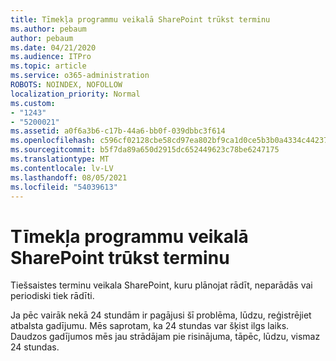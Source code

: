 ```yaml
---
title: Tīmekļa programmu veikalā SharePoint trūkst terminu
ms.author: pebaum
author: pebaum
ms.date: 04/21/2020
ms.audience: ITPro
ms.topic: article
ms.service: o365-administration
ROBOTS: NOINDEX, NOFOLLOW
localization_priority: Normal
ms.custom:
- "1243"
- "5200021"
ms.assetid: a0f6a3b6-c17b-44a6-bb0f-039dbbc3f614
ms.openlocfilehash: c596cf02128cbe58cd97ea802bf9ca1d0ce5b3b0a4334c4423754d86661c525a
ms.sourcegitcommit: b5f7da89a650d2915dc652449623c78be6247175
ms.translationtype: MT
ms.contentlocale: lv-LV
ms.lasthandoff: 08/05/2021
ms.locfileid: "54039613"
---
```

# <a name="terms-missing-from-sharepoint-online-term-store"></a>Tīmekļa programmu veikalā SharePoint trūkst terminu

Tiešsaistes terminu veikala SharePoint, kuru plānojat rādīt, neparādās vai periodiski tiek rādīti.
  
Ja pēc vairāk nekā 24 stundām ir pagājusi šī problēma, lūdzu, reģistrējiet atbalsta gadījumu. Mēs saprotam, ka 24 stundas var šķist ilgs laiks. Daudzos gadījumos mēs jau strādājam pie risinājuma, tāpēc, lūdzu, vismaz 24 stundas.
  